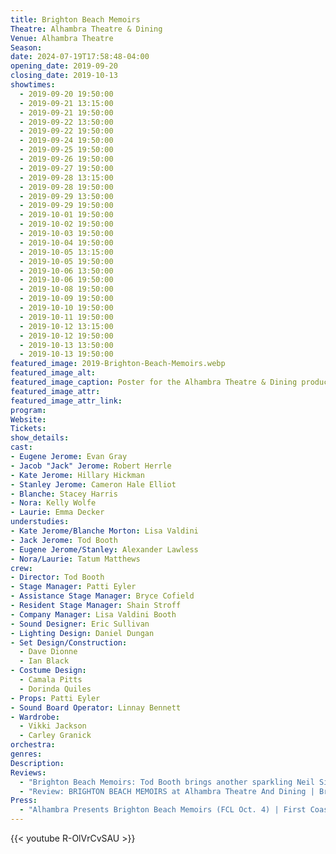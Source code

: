 ```yaml
---
title: Brighton Beach Memoirs
Theatre: Alhambra Theatre & Dining
Venue: Alhambra Theatre
Season: 
date: 2024-07-19T17:58:48-04:00
opening_date: 2019-09-20
closing_date: 2019-10-13
showtimes:
  - 2019-09-20 19:50:00
  - 2019-09-21 13:15:00
  - 2019-09-21 19:50:00
  - 2019-09-22 13:50:00
  - 2019-09-22 19:50:00
  - 2019-09-24 19:50:00
  - 2019-09-25 19:50:00
  - 2019-09-26 19:50:00
  - 2019-09-27 19:50:00
  - 2019-09-28 13:15:00
  - 2019-09-28 19:50:00
  - 2019-09-29 13:50:00
  - 2019-09-29 19:50:00
  - 2019-10-01 19:50:00
  - 2019-10-02 19:50:00
  - 2019-10-03 19:50:00
  - 2019-10-04 19:50:00
  - 2019-10-05 13:15:00
  - 2019-10-05 19:50:00
  - 2019-10-06 13:50:00
  - 2019-10-06 19:50:00
  - 2019-10-08 19:50:00
  - 2019-10-09 19:50:00
  - 2019-10-10 19:50:00
  - 2019-10-11 19:50:00
  - 2019-10-12 13:15:00
  - 2019-10-12 19:50:00
  - 2019-10-13 13:50:00
  - 2019-10-13 19:50:00
featured_image: 2019-Brighton-Beach-Memoirs.webp
featured_image_alt: 
featured_image_caption: Poster for the Alhambra Theatre & Dining production of 'Brighton Beach Memoirs'
featured_image_attr: 
featured_image_attr_link: 
program:
Website: 
Tickets: 
show_details: 
cast:
- Eugene Jerome: Evan Gray
- Jacob "Jack" Jerome: Robert Herrle
- Kate Jerome: Hillary Hickman
- Stanley Jerome: Cameron Hale Elliot
- Blanche: Stacey Harris
- Nora: Kelly Wolfe
- Laurie: Emma Decker
understudies:
- Kate Jerome/Blanche Morton: Lisa Valdini
- Jack Jerome: Tod Booth
- Eugene Jerome/Stanley: Alexander Lawless
- Nora/Laurie: Tatum Matthews
crew:
- Director: Tod Booth
- Stage Manager: Patti Eyler
- Assistance Stage Manager: Bryce Cofield
- Resident Stage Manager: Shain Stroff
- Company Manager: Lisa Valdini Booth
- Sound Designer: Eric Sullivan
- Lighting Design: Daniel Dungan
- Set Design/Construction: 
  - Dave Dionne
  - Ian Black
- Costume Design: 
  - Camala Pitts
  - Dorinda Quiles
- Props: Patti Eyler
- Sound Board Operator: Linnay Bennett
- Wardrobe: 
  - Vikki Jackson
  - Carley Granick
orchestra:
genres: 
Description: 
Reviews: 
  - "Brighton Beach Memoirs: Tod Booth brings another sparkling Neil Simon production to Alhambra | Folo Weekly / EU Jacksonville": https://folioweekly.com/2019/09/25/brighton-beach-memoirs-tod-booth-neil-simon-alhambra/
  - "Review: BRIGHTON BEACH MEMOIRS at Alhambra Theatre And Dining | BroadwayWorld": https://www.broadwayworld.com/jacksonville/article/BWW-Review-BRIGHTON-BEACH-MEMOIRS-at-Alhambra-Theatre-And-Dining-20191001
Press:
  - "Alhambra Presents Brighton Beach Memoirs (FCL Oct. 4) | First Coast Living - First Coast News": https://www.firstcoastnews.com/article/news/local/first-coast-living/alhambrabrighton/77-9a51d36e-4e02-443e-b3a0-022350433ed8
---
```


{{< youtube R-OlVrCvSAU >}}